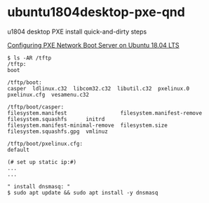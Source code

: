 # ubuntu1804desktop-pxe-qnd
u1804 desktop PXE install quick-and-dirty steps


[Configuring PXE Network Boot Server on Ubuntu 18.04 LTS](https://linuxhint.com/pxe_boot_ubuntu_server/)
```console
$ ls -AR /tftp
/tftp:
boot

/tftp/boot:
casper  ldlinux.c32  libcom32.c32  libutil.c32  pxelinux.0  pxelinux.cfg  vesamenu.c32

/tftp/boot/casper:
filesystem.manifest                 filesystem.manifest-remove  filesystem.squashfs      initrd
filesystem.manifest-minimal-remove  filesystem.size             filesystem.squashfs.gpg  vmlinuz

/tftp/boot/pxelinux.cfg:
default

(# set up static ip:#)
...
...

" install dnsmasq: "
$ sudo apt update && sudo apt install -y dnsmasq
```
